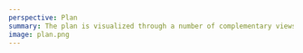 ```yaml
---
perspective: Plan
summary: The plan is visualized through a number of complementary views. A view shows which deliveries each team has planned, including dependencies to other teams. Another view shows the team's plans iteration for iteration and a third view gives a status overview measured in the number of issues in each JIRA epic that has status to do, in progress and done.
image: plan.png
---
```

